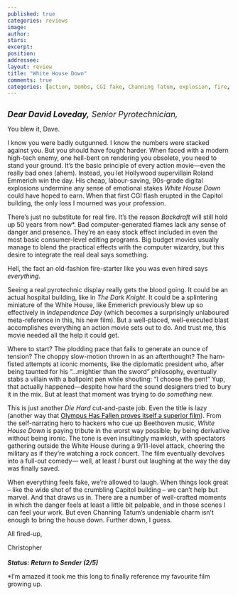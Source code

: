 ```yaml
---
published: true
categories: reviews
image:
author: 
stars: 
excerpt: 
position: 
addressee: 
layout: review
title: "White House Down"
comments: true
categories: [action, bombs, CGI fake, Channing Tatum, explosion, fire, Jaime Foxx, Letters, Pyrotechnics, real, Roland Emmerich, WHD, White House Down]
---
```

<div><p><span class="full-image-block ssNonEditable"><span><a href="/letters/2013/6/28/white-house-down.html"><img src="http://static.squarespace.com/static/5005f6bcc4aa41161b33e89e/5329cf1fe4b07c068ebf74de/5329cf1fe4b07c068ebf7871/1372425248002/White%20House%20Down.jpg" alt="" /></a></span></span></p><p><em><span style="font-size:130%;"><strong>Dear David Loveday,</strong> Senior Pyrotechnician,</span></em></p><p>You blew it, Dave.</p><p>I know you were badly outgunned. I know the numbers were stacked against you. But you should have fought harder. When faced with a modern high-tech enemy, one hell-bent on rendering you obsolete, you need to stand your ground. It&rsquo;s the basic principle of every action movie&mdash;even the really bad ones (ahem). Instead, you let Hollywood supervillain Roland Emmerich win the day. His cheap, labour-saving, 90s-grade digital explosions undermine any sense of emotional stakes <em>White House Down </em>could have hoped to earn. When that first CGI flash erupted in the Capitol building, the only loss I mourned was your profession.</p><p>There&rsquo;s just no substitute for real fire. It&rsquo;s the reason <em>Backdraft </em>will still hold up 50 years from now*. Bad computer-generated flames lack any sense of danger and presence. They&rsquo;re an easy stock effect included in even the most basic consumer-level editing programs. Big budget movies usually manage to blend the practical effects with the computer wizardry, but this desire to integrate the real deal says something.</p><p>Hell, the fact an old-fashion fire-starter like you was even hired says <em>everything</em>.</p><p>Seeing a real pyrotechnic display really gets the blood going. It could be an actual hospital building, like in <em>The Dark Knight</em>. It could be a splintering miniature of the White House, like Emmerich previously blew up so effectively in <em>Independence Day </em>(which becomes a surprisingly unlaboured meta-reference in this, his new film). But a well-placed, well-executed blast accomplishes everything an action movie sets out to do. And trust me, this movie needed all the help it could get.</p><p>Where to start? The plodding pace that fails to generate an ounce of tension? The choppy slow-motion thrown in as an afterthought? The ham-fisted attempts at iconic moments, like the diplomatic president who, after being taunted for his &ldquo;&hellip;mightier than the sword&rdquo; philosophy, eventually stabs a villain with a ballpoint pen while shouting: &ldquo;I choose the pen!&rdquo; Yup, that actually happened&mdash;despite how hard the sound designers tried to bury it in the mix. But at least that moment was trying to do <em>something</em> new.</p><p>This is just another <em>Die Hard</em> cut-and-paste<em> </em>job. Even the title is lazy (another way that <a href="/letters/2013/3/22/olympus-has-fallen.html"><span style="color:windowtext;">Olympus Has Fallen proves itself a superior film</span></a>). From the self-narrating hero to hackers who cue up Beethoven music, <em>White House Down </em>is paying tribute in the worst way possible; by being derivative without being ironic. The tone is even insultingly mawkish, with spectators gathering outside the White House during a 9/11-level attack, cheering the military as if they&rsquo;re watching a rock concert. The film eventually devolves into a full-out comedy&mdash; well, at least <em>I</em> burst out laughing at the way the day was finally saved.</p><p>When everything feels fake, we&rsquo;re allowed to laugh. When things look great &ndash; like the wide shot of the crumbling Capitol building &ndash; we can&rsquo;t help but marvel. And that draws us in. There are a number of well-crafted moments in which the danger feels at least a little bit palpable, and in those scenes I can feel your work. But even Channing Tatum&rsquo;s undeniable charm isn&rsquo;t enough to bring the house down. Further down, I guess.</p><p>All fired-up,</p><p>Christopher<br /> <br /><strong><em>Status: Return to Sender (2/5)</em></strong></p><p>*I&rsquo;m amazed it took me this long to finally reference my favourite film growing up.</p></div>
